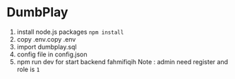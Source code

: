 # DumbPlay

1. install node.js packages `npm install`
2. copy .env.copy .env
3. import dumbplay.sql 
4. config file in config.json
5. npm run dev for start backend
fahmifiqih
Note : admin need register and role is `1`

